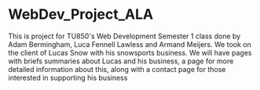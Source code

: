 # WebDev_Project_ALA

This is project for TU850's Web Development Semester 1 class done by Adam Bermingham, Luca Fennell Lawless and Armand Meijers. We took on the client of Lucas Snow with his 
snowsports business. We will have pages with briefs summaries about Lucas and his business, a page for more detailed information about this, along with a contact page for those interested in
supporting his business
